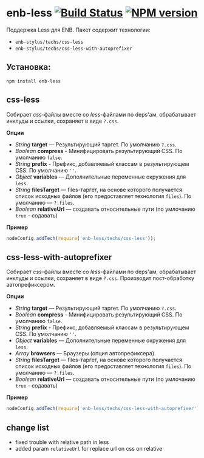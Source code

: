 enb-less [![Build Status](https://travis-ci.org/pavelpower/enb-less.png?branch=master)](https://travis-ci.org/pavelpower/enb-less) [![NPM version](https://badge.fury.io/js/enb-less.png)](http://badge.fury.io/js/enb-less)
===========

Поддержка Less для ENB. Пакет содержит технологии:
 * `enb-stylus/techs/css-less`
 * `enb-stylus/techs/css-less-with-autoprefixer`

Установка:
----------

```
npm install enb-less
```

css-less
----------

Собирает *css*-файлы вместе со *less*-файлами по deps'ам, обрабатывает инклуды и ссылки, сохраняет в виде `?.css`.

**Опции**

* *String* **target** — Результирующий таргет. По умолчанию `?.css`.
* *Boolean* **compress** - Минифицировать результирующий CSS. По умолчанию `false`.
* *String* **prefix** - Префикс, добавляемый классам в результирующем CSS. По умолчанию `''`.
* *Object* **variables** — Дополнительные переменные окружения для `less`.
* *String* **filesTarget** — files-таргет, на основе которого получается список исходных файлов
  (его предоставляет технология `files`). По умолчанию — `?.files`.
* *Boolean* **relativeUrl** — создавать относительные пути (по умлочанию `true` - содавать)

**Пример**

```javascript
nodeConfig.addTech(require('enb-less/techs/css-less'));
```

css-less-with-autoprefixer
----------------------------

Собирает *css*-файлы вместе со *less*-файлами по deps'ам, обрабатывает инклуды и ссылки, сохраняет в виде `?.css`.
Производит пост-обработку автопрефиксером.

**Опции**

* *String* **target** — Результирующий таргет. По умолчанию `?.css`.
* *Boolean* **compress** - Минифицировать результирующий CSS. По умолчанию `false`.
* *String* **prefix** - Префикс, добавляемый классам в результирующем CSS. По умолчанию `''`.
* *Object* **variables** — Дополнительные переменные окружения для `less`.
* *Array* **browsers** — Браузеры (опция автопрефиксера).
* *String* **filesTarget** — files-таргет, на основе которого получается список исходных файлов
  (его предоставляет технология `files`). По умолчанию — `?.files`.
* *Boolean* **relativeUrl** — создавать относительные пути (по умлочанию `true` - содавать)

**Пример**

```javascript
nodeConfig.addTech(require('enb-less/techs/css-less-with-autoprefixer'), {autoprefixerArguments: ['ie 7', 'ie 8']});
```

change list
----------------------------

* fixed trouble with relative path in less
* added param `relativeUrl` for replace url on css on relative